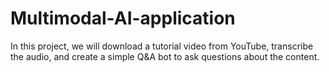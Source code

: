 # Multimodal-AI-application
In this project, we will download a tutorial video from YouTube, transcribe the audio, and create a simple Q&amp;A bot to ask questions about the content.

